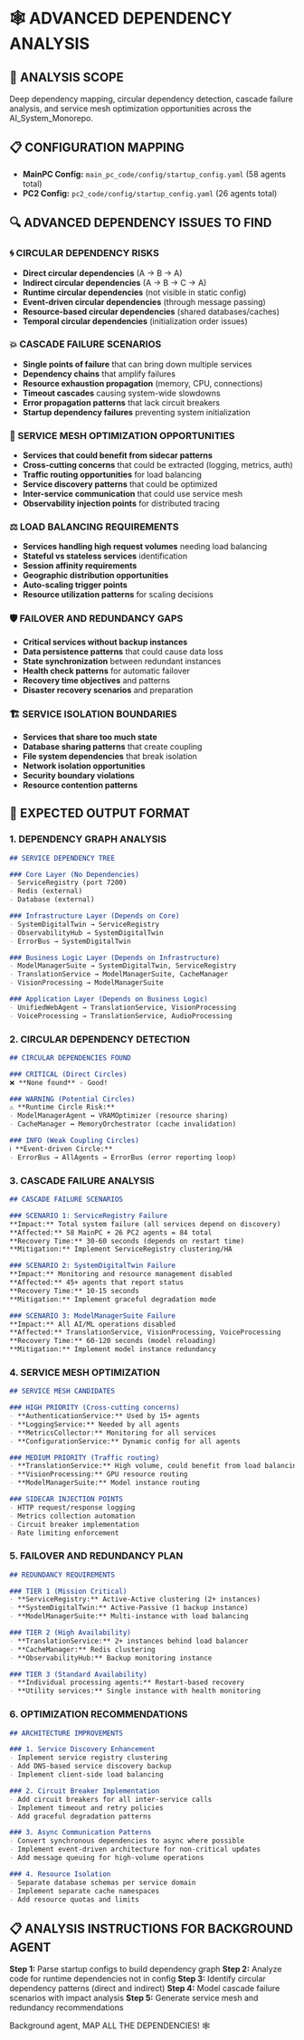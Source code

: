 # 🕸️ ADVANCED DEPENDENCY ANALYSIS

## 🎯 **ANALYSIS SCOPE**
Deep dependency mapping, circular dependency detection, cascade failure analysis, and service mesh optimization opportunities across the AI_System_Monorepo.

## 📋 **CONFIGURATION MAPPING**
- **MainPC Config:** `main_pc_code/config/startup_config.yaml` (58 agents total)
- **PC2 Config:** `pc2_code/config/startup_config.yaml` (26 agents total)

## 🔍 **ADVANCED DEPENDENCY ISSUES TO FIND**

### **🌀 CIRCULAR DEPENDENCY RISKS**
- **Direct circular dependencies** (A → B → A)
- **Indirect circular dependencies** (A → B → C → A)
- **Runtime circular dependencies** (not visible in static config)
- **Event-driven circular dependencies** (through message passing)
- **Resource-based circular dependencies** (shared databases/caches)
- **Temporal circular dependencies** (initialization order issues)

### **💥 CASCADE FAILURE SCENARIOS**
- **Single points of failure** that can bring down multiple services
- **Dependency chains** that amplify failures
- **Resource exhaustion propagation** (memory, CPU, connections)
- **Timeout cascades** causing system-wide slowdowns
- **Error propagation patterns** that lack circuit breakers
- **Startup dependency failures** preventing system initialization

### **🔗 SERVICE MESH OPTIMIZATION OPPORTUNITIES**
- **Services that could benefit from sidecar patterns**
- **Cross-cutting concerns** that could be extracted (logging, metrics, auth)
- **Traffic routing opportunities** for load balancing
- **Service discovery patterns** that could be optimized
- **Inter-service communication** that could use service mesh
- **Observability injection points** for distributed tracing

### **⚖️ LOAD BALANCING REQUIREMENTS**
- **Services handling high request volumes** needing load balancing
- **Stateful vs stateless services** identification
- **Session affinity requirements**
- **Geographic distribution opportunities**
- **Auto-scaling trigger points**
- **Resource utilization patterns** for scaling decisions

### **🛡️ FAILOVER AND REDUNDANCY GAPS**
- **Critical services without backup instances**
- **Data persistence patterns** that could cause data loss
- **State synchronization** between redundant instances
- **Health check patterns** for automatic failover
- **Recovery time objectives** and patterns
- **Disaster recovery scenarios** and preparation

### **🏗️ SERVICE ISOLATION BOUNDARIES**
- **Services that share too much state**
- **Database sharing patterns** that create coupling
- **File system dependencies** that break isolation
- **Network isolation opportunities**
- **Security boundary violations**
- **Resource contention patterns**

## 🚀 **EXPECTED OUTPUT FORMAT**

### **1. DEPENDENCY GRAPH ANALYSIS**
```markdown
## SERVICE DEPENDENCY TREE

### Core Layer (No Dependencies)
- ServiceRegistry (port 7200)
- Redis (external)
- Database (external)

### Infrastructure Layer (Depends on Core)
- SystemDigitalTwin → ServiceRegistry
- ObservabilityHub → SystemDigitalTwin
- ErrorBus → SystemDigitalTwin

### Business Logic Layer (Depends on Infrastructure)
- ModelManagerSuite → SystemDigitalTwin, ServiceRegistry
- TranslationService → ModelManagerSuite, CacheManager
- VisionProcessing → ModelManagerSuite

### Application Layer (Depends on Business Logic)
- UnifiedWebAgent → TranslationService, VisionProcessing
- VoiceProcessing → TranslationService, AudioProcessing
```

### **2. CIRCULAR DEPENDENCY DETECTION**
```markdown
## CIRCULAR DEPENDENCIES FOUND

### CRITICAL (Direct Circles)
❌ **None found** - Good!

### WARNING (Potential Circles)
⚠️ **Runtime Circle Risk:** 
- ModelManagerAgent ↔ VRAMOptimizer (resource sharing)
- CacheManager ↔ MemoryOrchestrator (cache invalidation)

### INFO (Weak Coupling Circles)
ℹ️ **Event-driven Circle:**
- ErrorBus → AllAgents → ErrorBus (error reporting loop)
```

### **3. CASCADE FAILURE ANALYSIS**
```markdown
## CASCADE FAILURE SCENARIOS

### SCENARIO 1: ServiceRegistry Failure
**Impact:** Total system failure (all services depend on discovery)
**Affected:** 58 MainPC + 26 PC2 agents = 84 total
**Recovery Time:** 30-60 seconds (depends on restart time)
**Mitigation:** Implement ServiceRegistry clustering/HA

### SCENARIO 2: SystemDigitalTwin Failure  
**Impact:** Monitoring and resource management disabled
**Affected:** 45+ agents that report status
**Recovery Time:** 10-15 seconds
**Mitigation:** Implement graceful degradation mode

### SCENARIO 3: ModelManagerSuite Failure
**Impact:** All AI/ML operations disabled
**Affected:** TranslationService, VisionProcessing, VoiceProcessing
**Recovery Time:** 60-120 seconds (model reloading)
**Mitigation:** Implement model instance redundancy
```

### **4. SERVICE MESH OPTIMIZATION**
```markdown
## SERVICE MESH CANDIDATES

### HIGH PRIORITY (Cross-cutting concerns)
- **AuthenticationService:** Used by 15+ agents
- **LoggingService:** Needed by all agents  
- **MetricsCollector:** Monitoring for all services
- **ConfigurationService:** Dynamic config for all agents

### MEDIUM PRIORITY (Traffic routing)
- **TranslationService:** High volume, could benefit from load balancing
- **VisionProcessing:** GPU resource routing
- **ModelManagerSuite:** Model instance routing

### SIDECAR INJECTION POINTS
- HTTP request/response logging
- Metrics collection automation
- Circuit breaker implementation  
- Rate limiting enforcement
```

### **5. FAILOVER AND REDUNDANCY PLAN**
```markdown
## REDUNDANCY REQUIREMENTS

### TIER 1 (Mission Critical)
- **ServiceRegistry:** Active-Active clustering (2+ instances)
- **SystemDigitalTwin:** Active-Passive (1 backup instance)
- **ModelManagerSuite:** Multi-instance with load balancing

### TIER 2 (High Availability)
- **TranslationService:** 2+ instances behind load balancer
- **CacheManager:** Redis clustering
- **ObservabilityHub:** Backup monitoring instance

### TIER 3 (Standard Availability)
- **Individual processing agents:** Restart-based recovery
- **Utility services:** Single instance with health monitoring
```

### **6. OPTIMIZATION RECOMMENDATIONS**
```markdown
## ARCHITECTURE IMPROVEMENTS

### 1. Service Discovery Enhancement
- Implement service registry clustering
- Add DNS-based service discovery backup
- Implement client-side load balancing

### 2. Circuit Breaker Implementation
- Add circuit breakers for all inter-service calls
- Implement timeout and retry policies
- Add graceful degradation patterns

### 3. Async Communication Patterns
- Convert synchronous dependencies to async where possible
- Implement event-driven architecture for non-critical updates
- Add message queuing for high-volume operations

### 4. Resource Isolation
- Separate database schemas per service domain
- Implement separate cache namespaces
- Add resource quotas and limits
```

## 📋 **ANALYSIS INSTRUCTIONS FOR BACKGROUND AGENT**

**Step 1:** Parse startup configs to build dependency graph
**Step 2:** Analyze code for runtime dependencies not in config
**Step 3:** Identify circular dependency patterns (direct and indirect)
**Step 4:** Model cascade failure scenarios with impact analysis
**Step 5:** Generate service mesh and redundancy recommendations

Background agent, MAP ALL THE DEPENDENCIES! 🕸️ 